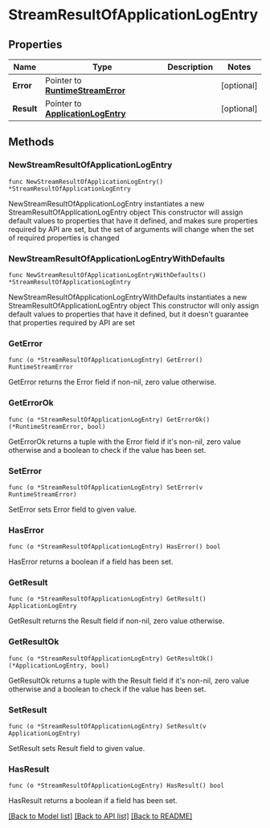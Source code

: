 # StreamResultOfApplicationLogEntry

## Properties

Name | Type | Description | Notes
------------ | ------------- | ------------- | -------------
**Error** | Pointer to [**RuntimeStreamError**](RuntimeStreamError.md) |  | [optional] 
**Result** | Pointer to [**ApplicationLogEntry**](ApplicationLogEntry.md) |  | [optional] 

## Methods

### NewStreamResultOfApplicationLogEntry

`func NewStreamResultOfApplicationLogEntry() *StreamResultOfApplicationLogEntry`

NewStreamResultOfApplicationLogEntry instantiates a new StreamResultOfApplicationLogEntry object
This constructor will assign default values to properties that have it defined,
and makes sure properties required by API are set, but the set of arguments
will change when the set of required properties is changed

### NewStreamResultOfApplicationLogEntryWithDefaults

`func NewStreamResultOfApplicationLogEntryWithDefaults() *StreamResultOfApplicationLogEntry`

NewStreamResultOfApplicationLogEntryWithDefaults instantiates a new StreamResultOfApplicationLogEntry object
This constructor will only assign default values to properties that have it defined,
but it doesn't guarantee that properties required by API are set

### GetError

`func (o *StreamResultOfApplicationLogEntry) GetError() RuntimeStreamError`

GetError returns the Error field if non-nil, zero value otherwise.

### GetErrorOk

`func (o *StreamResultOfApplicationLogEntry) GetErrorOk() (*RuntimeStreamError, bool)`

GetErrorOk returns a tuple with the Error field if it's non-nil, zero value otherwise
and a boolean to check if the value has been set.

### SetError

`func (o *StreamResultOfApplicationLogEntry) SetError(v RuntimeStreamError)`

SetError sets Error field to given value.

### HasError

`func (o *StreamResultOfApplicationLogEntry) HasError() bool`

HasError returns a boolean if a field has been set.

### GetResult

`func (o *StreamResultOfApplicationLogEntry) GetResult() ApplicationLogEntry`

GetResult returns the Result field if non-nil, zero value otherwise.

### GetResultOk

`func (o *StreamResultOfApplicationLogEntry) GetResultOk() (*ApplicationLogEntry, bool)`

GetResultOk returns a tuple with the Result field if it's non-nil, zero value otherwise
and a boolean to check if the value has been set.

### SetResult

`func (o *StreamResultOfApplicationLogEntry) SetResult(v ApplicationLogEntry)`

SetResult sets Result field to given value.

### HasResult

`func (o *StreamResultOfApplicationLogEntry) HasResult() bool`

HasResult returns a boolean if a field has been set.


[[Back to Model list]](../README.md#documentation-for-models) [[Back to API list]](../README.md#documentation-for-api-endpoints) [[Back to README]](../README.md)


